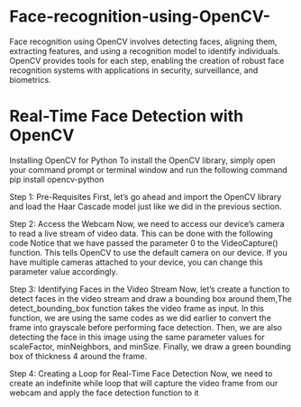 # Face-recognition-using-OpenCV-
Face recognition using OpenCV involves detecting faces, aligning them, extracting features, and using a recognition model to identify individuals. OpenCV provides tools for each step, enabling the creation of robust face recognition systems with applications in security, surveillance, and biometrics.
# Real-Time Face Detection with OpenCV
Installing OpenCV for Python To install the OpenCV library, simply open your command prompt or terminal window and run the following command pip install opencv-python

Step 1: Pre-Requisites First, let’s go ahead and import the OpenCV library and load the Haar Cascade model just like we did in the previous section.

Step 2: Access the Webcam Now, we need to access our device’s camera to read a live stream of video data. This can be done with the following code Notice that we have passed the parameter 0 to the VideoCapture() function. This tells OpenCV to use the default camera on our device. If you have multiple cameras attached to your device, you can change this parameter value accordingly.

Step 3: Identifying Faces in the Video Stream Now, let’s create a function to detect faces in the video stream and draw a bounding box around them,The detect_bounding_box function takes the video frame as input. In this function, we are using the same codes as we did earlier to convert the frame into grayscale before performing face detection. Then, we are also detecting the face in this image using the same parameter values for scaleFactor, minNeighbors, and minSize. Finally, we draw a green bounding box of thickness 4 around the frame.

Step 4: Creating a Loop for Real-Time Face Detection Now, we need to create an indefinite while loop that will capture the video frame from our webcam and apply the face detection function to it
